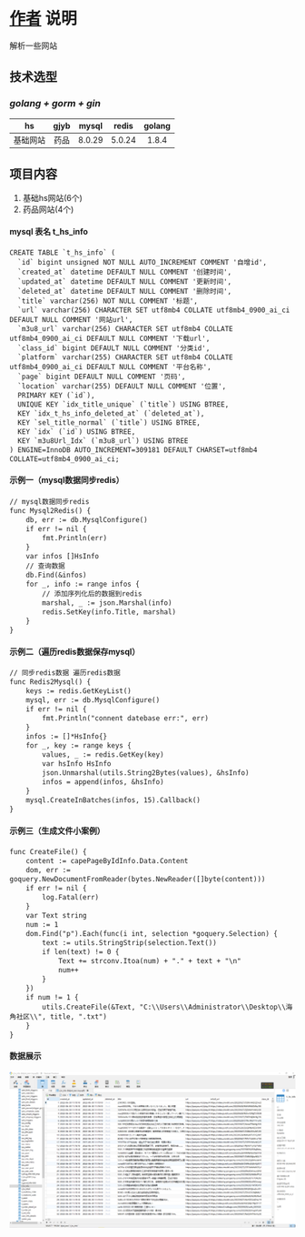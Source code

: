 # [作者](https://github.com/CH00SE1/)  说明 

解析一些网站

## 技术选型

### ***golang + gorm + gin***

hs|gjyb|mysql|redis|golang|
:-----:|:-----:|:-----:|:-----:|:-----:|
基础网站|药品|8.0.29|5.0.24|1.8.4

## 项目内容
1. 基础hs网站(6个)
2. 药品网站(4个)

#### mysql 表名 t_hs_info
```aidl
CREATE TABLE `t_hs_info` (
  `id` bigint unsigned NOT NULL AUTO_INCREMENT COMMENT '自增id',
  `created_at` datetime DEFAULT NULL COMMENT '创建时间',
  `updated_at` datetime DEFAULT NULL COMMENT '更新时间',
  `deleted_at` datetime DEFAULT NULL COMMENT '删除时间',
  `title` varchar(256) NOT NULL COMMENT '标题',
  `url` varchar(256) CHARACTER SET utf8mb4 COLLATE utf8mb4_0900_ai_ci DEFAULT NULL COMMENT '网站url',
  `m3u8_url` varchar(256) CHARACTER SET utf8mb4 COLLATE utf8mb4_0900_ai_ci DEFAULT NULL COMMENT '下载url',
  `class_id` bigint DEFAULT NULL COMMENT '分类id',
  `platform` varchar(255) CHARACTER SET utf8mb4 COLLATE utf8mb4_0900_ai_ci DEFAULT NULL COMMENT '平台名称',
  `page` bigint DEFAULT NULL COMMENT '页码',
  `location` varchar(255) DEFAULT NULL COMMENT '位置',
  PRIMARY KEY (`id`),
  UNIQUE KEY `idx_title_unique` (`title`) USING BTREE,
  KEY `idx_t_hs_info_deleted_at` (`deleted_at`),
  KEY `sel_title_normal` (`title`) USING BTREE,
  KEY `idx` (`id`) USING BTREE,
  KEY `m3u8Url_Idx` (`m3u8_url`) USING BTREE
) ENGINE=InnoDB AUTO_INCREMENT=309181 DEFAULT CHARSET=utf8mb4 COLLATE=utf8mb4_0900_ai_ci;
```
#### 示例一（mysql数据同步redis）
```
// mysql数据同步redis
func Mysql2Redis() {
	db, err := db.MysqlConfigure()
	if err != nil {
		fmt.Println(err)
	}
	var infos []HsInfo
	// 查询数据
	db.Find(&infos)
	for _, info := range infos {
		// 添加序列化后的数据到redis
		marshal, _ := json.Marshal(info)
		redis.SetKey(info.Title, marshal)
	}
}
```
#### 示例二（遍历redis数据保存mysql）
```
// 同步redis数据 遍历redis数据
func Redis2Mysql() {
	keys := redis.GetKeyList()
	mysql, err := db.MysqlConfigure()
	if err != nil {
		fmt.Println("connent datebase err:", err)
	}
	infos := []*HsInfo{}
	for _, key := range keys {
		values, _ := redis.GetKey(key)
		var hsInfo HsInfo
		json.Unmarshal(utils.String2Bytes(values), &hsInfo)
		infos = append(infos, &hsInfo)
	}
	mysql.CreateInBatches(infos, 15).Callback()
}
```
#### 示例三（生成文件小案例）
```
func CreateFile() {
	content := capePageByIdInfo.Data.Content
	dom, err := goquery.NewDocumentFromReader(bytes.NewReader([]byte(content)))
	if err != nil {
		log.Fatal(err)
	}
	var Text string
	num := 1
	dom.Find("p").Each(func(i int, selection *goquery.Selection) {
		text := utils.StringStrip(selection.Text())
		if len(text) != 0 {
			Text += strconv.Itoa(num) + "." + text + "\n"
			num++
		}
	})
	if num != 1 {
		utils.CreateFile(&Text, "C:\\Users\\Administrator\\Desktop\\海角社区\\", title, ".txt")
	}
}
```
#### 数据展示
![image](https://github.com/CH00SE1/httpParse/blob/prod/other/t_hs_info.png)
